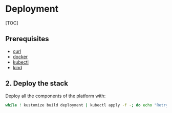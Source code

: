 <h1>Deployment</h1>

[TOC]

## Prerequisites

- [curl](https://curl.se/)
- [docker](https://docs.docker.com/engine/install/ubuntu/)
- [kubectl](https://kubernetes.io/docs/tasks/tools/install-kubectl-linux/)
- [kind](https://kind.sigs.k8s.io/docs/user/quick-start/#installation)

## 2. Deploy the stack

Deploy all the components of the platform with:

```bash
while ! kustomize build deployment | kubectl apply -f -; do echo "Retrying to apply resources"; sleep 10; done
```

